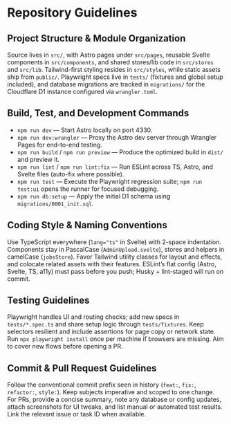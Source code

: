 # Repository Guidelines

## Project Structure & Module Organization
Source lives in `src/`, with Astro pages under `src/pages`, reusable Svelte components in `src/components`, and shared stores/lib code in `src/stores` and `src/lib`. Tailwind-first styling resides in `src/styles`, while static assets ship from `public/`. Playwright specs live in `tests/` (fixtures and global setup included), and database migrations are tracked in `migrations/` for the Cloudflare D1 instance configured via `wrangler.toml`.

## Build, Test, and Development Commands
- `npm run dev` — Start Astro locally on port 4330.
- `npm run dev:wrangler` — Proxy the Astro dev server through Wrangler Pages for end-to-end testing.
- `npm run build` / `npm run preview` — Produce the optimized build in `dist/` and preview it.
- `npm run lint` / `npm run lint:fix` — Run ESLint across TS, Astro, and Svelte files (auto-fix where possible).
- `npm run test` — Execute the Playwright regression suite; `npm run test:ui` opens the runner for focused debugging.
- `npm run db:setup` — Apply the initial D1 schema using `migrations/0001_init.sql`.

## Coding Style & Naming Conventions
Use TypeScript everywhere (`lang="ts"` in Svelte) with 2-space indentation. Components stay in PascalCase (`AdminUpload.svelte`), stores and helpers in camelCase (`jobsStore`). Favor Tailwind utility classes for layout and effects, and colocate related assets with their features. ESLint’s flat config (Astro, Svelte, TS, a11y) must pass before you push; Husky + lint-staged will run on commit.

## Testing Guidelines
Playwright handles UI and routing checks; add new specs in `tests/*.spec.ts` and share setup logic through `tests/fixtures`. Keep selectors resilient and include assertions for page copy or network state. Run `npx playwright install` once per machine if browsers are missing. Aim to cover new flows before opening a PR.

## Commit & Pull Request Guidelines
Follow the conventional commit prefix seen in history (`feat:`, `fix:`, `refactor:`, `style:`). Keep subjects imperative and scoped to one change. For PRs, provide a concise summary, note any database or config updates, attach screenshots for UI tweaks, and list manual or automated test results. Link the relevant issue or task ID when available.
